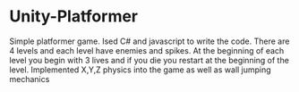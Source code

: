 # Unity-Platformer
Simple platformer game. Ised C# and javascript to write the code. There are 4 levels and each level have enemies and spikes. At the beginning of each level you begin with 3 lives and if you die you restart at the beginning of the level. Implemented X,Y,Z physics into the game as well as wall jumping mechanics 
